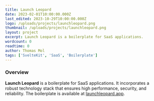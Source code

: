 ```yaml
---
title: Launch Leopard
date: 2023-02-01T10:00:00.000Z
last_edited: 2023-10-29T10:00:00.000Z
logo: /uploads/projects/launchleopard.png
thumbnail: /uploads/projects/launchleopard.png
layout: project
excerpt: Launch Leopard is a boilerplate for SaaS applications.
wordcount: 0
readtime: 0
author: Thomas Mol
tags: ['SvelteKit', 'SaaS', 'Boilerplate']
---
```


### Overview

**Launch Leopard** is a boilerplate for SaaS applications. It incorporates a robust technology stack that ensures high performance, security, and reliability. The boilerplate is available at [launchleopard.app](https://launchleopard.app).